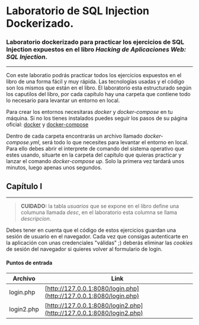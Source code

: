 # Laboratorio de SQL Injection Dockerizado.
### Laboratorio dockerizado para practicar los ejercicios de SQL Injection expuestos en el libro *Hacking de Aplicaciones Web: SQL Injection*.

---

Con este laboratio podrás practicar todos los ejercicios expuestos en el libro de una forma fácil y muy rápida. Las tecnologías usadas y el código son los mismos que están en el libro. El laboratorio esta estructurado según los caputilos del libro, por cada capítulo hay una carpeta que contiene todo lo necesario para levantar un entorno en local.

Para crear los entornos necesitaras *docker* y *docker-compose* en tu máquina. Si no los tienes instalados puedes seguir los pasos de su página oficial: [docker](https://docs.docker.com/engine/install/) y [docker-compose](https://docs.docker.com/compose/install/)

Dentro de cada carpeta encontrarás un archivo llamado *docker-compose.yml*, será todo lo que necesites para levantar el entorno en local.
Para ello debes abrir el interprete de comando del sistema operativo que estes usando, situarte en la carpeta del capítulo que quieras practicar y lanzar el comando *docker-compose up*. Solo la primera vez tardará unos minutos, luego apenas unos segundos.

## Capítulo I
------------

> **CUIDADO:** la tabla *usuarios* que se expone en el libro define una columuna llamada *desc*, en el laboratorio esta columna se llama *descripcion*.

Debes tener en cuenta que el código de estos ejercicios guardan una sesión de usuario en el navegador. Cada vez que consigas autenticarte en la aplicación con unas credenciales "válidas" ;) deberás eliminar las *cookies* de sesión del navegador si quieres volver al formulario de login.

#### Puntos de entrada
Archivo | Link
--- | ---
login.php | [http://127.0.0.1:8080/login.php](http://127.0.0.1:8080/login.php)
login2.php | [http://127.0.0.1:8080/login2.php](http://127.0.0.1:8080/login2.php)
